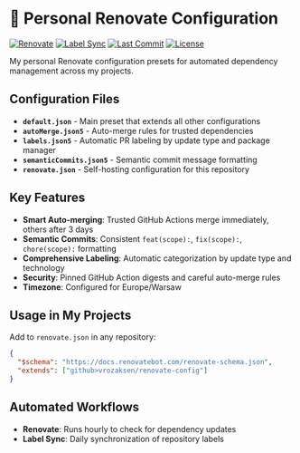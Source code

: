 # 🤖 Personal Renovate Configuration

[![Renovate](https://github.com/vrozaksen/renovate-config/actions/workflows/renovate.yaml/badge.svg)](https://github.com/vrozaksen/renovate-config/actions/workflows/renovate.yaml)
[![Label Sync](https://github.com/vrozaksen/renovate-config/actions/workflows/label-sync.yaml/badge.svg)](https://github.com/vrozaksen/renovate-config/actions/workflows/label-sync.yaml)
[![Last Commit](https://img.shields.io/github/last-commit/vrozaksen/renovate-config)](https://github.com/vrozaksen/renovate-config/commits/main)
[![License](https://img.shields.io/github/license/vrozaksen/renovate-config)](LICENSE)

My personal Renovate configuration presets for automated dependency management across my projects.

## Configuration Files

- **`default.json`** - Main preset that extends all other configurations
- **`autoMerge.json5`** - Auto-merge rules for trusted dependencies
- **`labels.json5`** - Automatic PR labeling by update type and package manager  
- **`semanticCommits.json5`** - Semantic commit message formatting
- **`renovate.json`** - Self-hosting configuration for this repository

## Key Features

- **Smart Auto-merging**: Trusted GitHub Actions merge immediately, others after 3 days
- **Semantic Commits**: Consistent `feat(scope):`, `fix(scope):`, `chore(scope):` formatting
- **Comprehensive Labeling**: Automatic categorization by update type and technology
- **Security**: Pinned GitHub Action digests and careful auto-merge rules
- **Timezone**: Configured for Europe/Warsaw

## Usage in My Projects

Add to `renovate.json` in any repository:

```json
{
  "$schema": "https://docs.renovatebot.com/renovate-schema.json",
  "extends": ["github>vrozaksen/renovate-config"]
}
```

## Automated Workflows

- **Renovate**: Runs hourly to check for dependency updates
- **Label Sync**: Daily synchronization of repository labels
